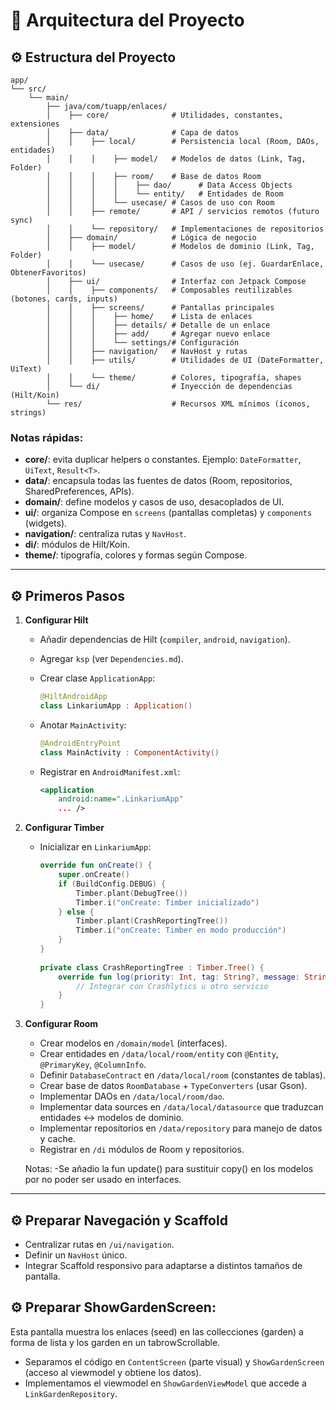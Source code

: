 # 📐 Arquitectura del Proyecto

## ⚙️ Estructura del Proyecto

```plaintext
app/
└── src/
    └── main/
        ├── java/com/tuapp/enlaces/
        │    ├── core/              # Utilidades, constantes, extensiones
        │    ├── data/              # Capa de datos
        │    │    ├── local/        # Persistencia local (Room, DAOs, entidades)
        │    │    │    ├── model/   # Modelos de datos (Link, Tag, Folder)
        │    │    │    ├── room/    # Base de datos Room
        │    │    │    │    ├── dao/      # Data Access Objects
        │    │    │    │    └── entity/   # Entidades de Room
        │    │    │    └── usecase/ # Casos de uso con Room
        │    │    ├── remote/       # API / servicios remotos (futuro sync)
        │    │    └── repository/   # Implementaciones de repositorios
        │    ├── domain/            # Lógica de negocio
        │    │    ├── model/        # Modelos de dominio (Link, Tag, Folder)
        │    │    └── usecase/      # Casos de uso (ej. GuardarEnlace, ObtenerFavoritos)
        │    ├── ui/                # Interfaz con Jetpack Compose
        │    │    ├── components/   # Composables reutilizables (botones, cards, inputs)
        │    │    ├── screens/      # Pantallas principales
        │    │    │    ├── home/    # Lista de enlaces
        │    │    │    ├── details/ # Detalle de un enlace
        │    │    │    ├── add/     # Agregar nuevo enlace
        │    │    │    └── settings/# Configuración
        │    │    ├── navigation/   # NavHost y rutas
        │    │    ├── utils/        # Utilidades de UI (DateFormatter, UiText)
        │    │    └── theme/        # Colores, tipografía, shapes
        │    └── di/                # Inyección de dependencias (Hilt/Koin)
        └── res/                    # Recursos XML mínimos (íconos, strings)
```

### Notas rápidas:

* **core/**: evita duplicar helpers o constantes. Ejemplo: `DateFormatter`, `UiText`, `Result<T>`.
* **data/**: encapsula todas las fuentes de datos (Room, repositorios, SharedPreferences, APIs).
* **domain/**: define modelos y casos de uso, desacoplados de UI.
* **ui/**: organiza Compose en `screens` (pantallas completas) y `components` (widgets).
* **navigation/**: centraliza rutas y `NavHost`.
* **di/**: módulos de Hilt/Koin.
* **theme/**: tipografía, colores y formas según Compose.

---

## ⚙️ Primeros Pasos

1. **Configurar Hilt**

    * Añadir dependencias de Hilt (`compiler`, `android`, `navigation`).
    * Agregar `ksp` (ver `Dependencies.md`).
    * Crear clase `ApplicationApp`:

      ```kotlin
      @HiltAndroidApp
      class LinkariumApp : Application()
      ```
    * Anotar `MainActivity`:

      ```kotlin
      @AndroidEntryPoint
      class MainActivity : ComponentActivity()
      ```
    * Registrar en `AndroidManifest.xml`:

      ```xml
      <application
          android:name=".LinkariumApp"
          ... />
      ```

2. **Configurar Timber**

    * Inicializar en `LinkariumApp`:

      ```kotlin
      override fun onCreate() {
          super.onCreate()
          if (BuildConfig.DEBUG) {
              Timber.plant(DebugTree())
              Timber.i("onCreate: Timber inicializado")
          } else {
              Timber.plant(CrashReportingTree())
              Timber.i("onCreate: Timber en modo producción")
          }
      }
 
      private class CrashReportingTree : Timber.Tree() {
          override fun log(priority: Int, tag: String?, message: String, t: Throwable?) {
              // Integrar con Crashlytics u otro servicio
          }
      }
      ```

3. **Configurar Room**

    * Crear modelos en `/domain/model` (interfaces).
    * Crear entidades en `/data/local/room/entity` con `@Entity`, `@PrimaryKey`, `@ColumnInfo`.
    * Definir `DatabaseContract` en `/data/local/room` (constantes de tablas).
    * Crear base de datos `RoomDatabase` + `TypeConverters` (usar Gson).
    * Implementar DAOs en `/data/local/room/dao`.
    * Implementar data sources en `/data/local/datasource` que traduzcan entidades ↔ modelos de dominio.
    * Implementar repositorios en `/data/repository` para manejo de datos y cache.
    * Registrar en `/di` módulos de Room y repositorios.

   Notas:
      -Se añadio la fun update() para sustituir copy() en los modelos por no poder ser usado en interfaces.
---

## ⚙️ Preparar Navegación y Scaffold

* Centralizar rutas en `/ui/navigation`.
* Definir un `NavHost` único.
* Integrar Scaffold responsivo para adaptarse a distintos tamaños de pantalla.

## ⚙️ Preparar ShowGardenScreen:
Esta pantalla muestra los enlaces (seed) en las collecciones (garden) a forma de lista y los garden en un tabrowScrollable.

* Separamos el código en `ContentScreen` (parte visual) y `ShowGardenScreen` (acceso al viewmodel y obtiene los datos).
* Implementamos el viewmodel en `ShowGardenViewModel` que accede a `LinkGardenRepository`.